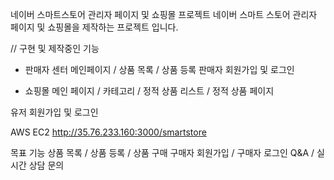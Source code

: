 네이버 스마트스토어 관리자 페이지 및 쇼핑몰 프로젝트
네이버 스마트 스토어 관리자 페이지 및 쇼핑몰을 제작하는 프로젝트 입니다.


// 구현 및 제작중인 기능

- 판매자 센터
메인페이지 / 상품 목록 / 상품 등록
판매자 회원가입 및 로그인

- 쇼핑몰
메인 페이지 / 카테고리 / 정적 상품 리스트 / 정적 상품 페이지

유저 회원가입 및 로그인


AWS EC2
http://35.76.233.160:3000/smartstore

목표 기능
상품 목록 / 상품 등록 / 상품 구매 구매자 회원가입 / 구매자 로그인 Q&A / 실시간 상담 문의
